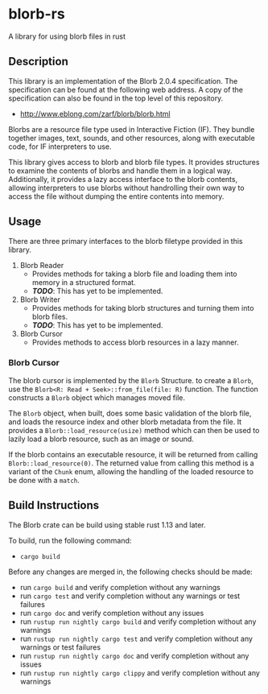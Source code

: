 # blorb-rs
A library for using blorb files in rust

## Description
This library is an implementation of the Blorb 2.0.4 specification. The specification can be found
at the following web address. A copy of the specification can also be found in the top level of
this repository.
* http://www.eblong.com/zarf/blorb/blorb.html

Blorbs are a resource file type used in Interactive Fiction (IF). They bundle together images,
text, sounds, and other resources, along with executable code, for IF interpreters to use.

This library gives access to blorb and blorb file types. It provides structures to examine the
contents of blorbs and handle them in a logical way. Additionally, it provides a lazy access
interface to the blorb contents, allowing interpreters to use blorbs without handrolling their
own way to access the file without dumping the entire contents into memory.

## Usage

There are three primary interfaces to the blorb filetype provided in this library.

1. Blorb Reader
    * Provides methods for taking a blorb file and loading them into memory in a structured format.
    * ***TODO***: This has yet to be implemented.
2. Blorb Writer
    * Provides methods for taking blorb structures and turning them into blorb files.
    * ***TODO***: This has yet to be implemented.
3. Blorb Cursor
    * Provides methods to access blorb resources in a lazy manner.

### Blorb Cursor
The blorb cursor is implemented by the `Blorb` Structure. to create a `Blorb`, use the
`Blorb<R: Read + Seek>::from_file(file: R)` function. The function constructs a `Blorb` object
which manages moved file.

The `Blorb` object, when built, does some basic validation of the blorb file, and loads the
resource index and other blorb metadata from the file. It provides a `Blorb::load_resource(usize)`
method which can then be used to lazily load a blorb resource, such as an image or sound.

If the blorb contains an executable resource, it will be returned from calling
`Blorb::load_resource(0)`. The returned value from calling this method is a variant of the `Chunk`
enum, allowing the handling of the loaded resource to be done with a `match`.

## Build Instructions
The Blorb crate can be build using stable rust 1.13 and later.

To build, run the following command:
* `cargo build`

Before any changes are merged in, the following checks should be made:
* run `cargo build` and verify completion without any warnings
* run `cargo test` and verify completion without any warnings or test failures
* run `cargo doc` and verify completion without any issues
* run `rustup run nightly cargo build` and verify completion without any warnings
* run `rustup run nightly cargo test` and verify completion without any warnings or test failures
* run `rustup run nightly cargo doc` and verify completion without any issues
* run `rustup run nightly cargo clippy` and verify completion without any warnings
